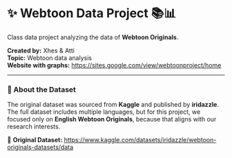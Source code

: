 # ✨ Webtoon Data Project 📚📊

Class data project analyzing the data of **Webtoon Originals**.

**Created by:** Xhes & Atti  
**Topic:** Webtoon data analysis  
**Website with graphs:** https://sites.google.com/view/webtoonproject/home

---

### 📂 About the Dataset

The original dataset was sourced from **Kaggle** and published by **iridazzle**. The full dataset includes multiple languages, but for this project, we focused only on **English Webtoon Originals**, because that aligns with our research interests.

🔗 **Original Dataset:** https://www.kaggle.com/datasets/iridazzle/webtoon-originals-datasets/data
